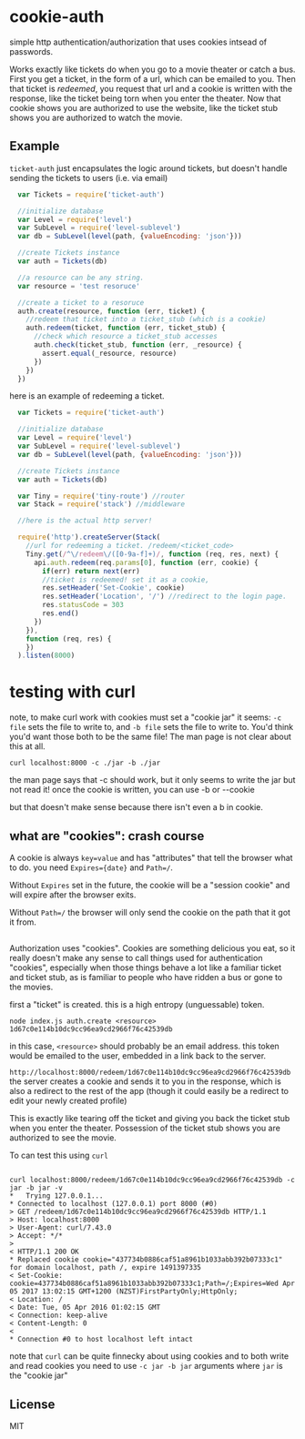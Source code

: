 # cookie-auth

simple http authentication/authorization that uses cookies intsead of passwords.

Works exactly like tickets do when you go to a movie theater or catch a bus.
First you get a ticket, in the form of a url, which can be emailed to you.
Then that ticket is _redeemed_, you request that url and a cookie is
written with the response, like the ticket being torn when you enter
the theater. Now that cookie shows you are authorized to use the website,
like the ticket stub shows you are authorized to watch the movie.

## Example

`ticket-auth` just encapsulates the logic around tickets,
but doesn't handle sending the tickets to users (i.e. via email)

``` js
  var Tickets = require('ticket-auth')

  //initialize database
  var Level = require('level')
  var SubLevel = require('level-sublevel')
  var db = SubLevel(level(path, {valueEncoding: 'json'}))

  //create Tickets instance
  var auth = Tickets(db)

  //a resource can be any string.
  var resource = 'test resoruce'

  //create a ticket to a resoruce
  auth.create(resource, function (err, ticket) {
    //redeem that ticket into a ticket_stub (which is a cookie)
    auth.redeem(ticket, function (err, ticket_stub) {
      //check which resource a ticket_stub accesses
      auth.check(ticket_stub, function (err, _resource) {
        assert.equal(_resource, resource)
      })
    })
  })
```

here is an example of redeeming a ticket.

``` js
  var Tickets = require('ticket-auth')

  //initialize database
  var Level = require('level')
  var SubLevel = require('level-sublevel')
  var db = SubLevel(level(path, {valueEncoding: 'json'}))

  //create Tickets instance
  var auth = Tickets(db)

  var Tiny = require('tiny-route') //router
  var Stack = require('stack') //middleware

  //here is the actual http server!

  require('http').createServer(Stack(
    //url for redeeming a ticket. /redeem/<ticket_code>
    Tiny.get(/^\/redeem\/([0-9a-f]+)/, function (req, res, next) {
      api.auth.redeem(req.params[0], function (err, cookie) {
        if(err) return next(err)
        //ticket is redeemed! set it as a cookie, 
        res.setHeader('Set-Cookie', cookie)
        res.setHeader('Location', '/') //redirect to the login page.
        res.statusCode = 303
        res.end()
      })
    }),
    function (req, res) {
    })
  ).listen(8000)
```

# testing with curl

note, to make curl work with cookies must set a "cookie jar"
it seems: `-c file` sets the file to write to,
and `-b file` sets the file to write to. You'd think you'd want
those both to be the same file!
The man page is not clear about this at all.

`curl localhost:8000 -c ./jar -b ./jar`

the man page says that -c should work, but it only seems to write the
jar but not read it! once the cookie is written, you can use -b or --cookie

but that doesn't make sense because there isn't even a b in cookie.

## what are "cookies": crash course

A cookie is always `key=value` and has "attributes"
that tell the browser what to do. you need `Expires={date}` and `Path=/`.

Without `Expires` set in the future, the cookie will be a "session cookie"
and will expire after the browser exits.

Without `Path=/` the browser will only send the cookie on the path
that it got it from.

## 

Authorization uses "cookies". Cookies are something delicious you eat,
so it really doesn't make any sense to call things used for authentication
"cookies", especially when those things behave a lot like a familiar ticket
and ticket stub, as is familiar to people who have ridden a bus or gone to
the movies.

first a "ticket" is created. this is a high entropy (unguessable) token.
```
node index.js auth.create <resource>
1d67c0e114b10dc9cc96ea9cd2966f76c42539db
```
in this case, `<resource>` should probably be an email address.
this token would be emailed to the user, embedded in a link back to the server.

`http://localhost:8000/redeem/1d67c0e114b10dc9cc96ea9cd2966f76c42539db`
the server creates a cookie and sends it to you in the response,
which is also a redirect to the rest of the app (though it could easily
be a redirect to edit your newly created profile)

This is exactly like tearing off the ticket and giving you back the ticket
stub when you enter the theater. Possession of the ticket stub shows you are
authorized to see the movie.

To can test this using `curl`

```

curl localhost:8000/redeem/1d67c0e114b10dc9cc96ea9cd2966f76c42539db -c jar -b jar -v
*   Trying 127.0.0.1...
* Connected to localhost (127.0.0.1) port 8000 (#0)
> GET /redeem/1d67c0e114b10dc9cc96ea9cd2966f76c42539db HTTP/1.1
> Host: localhost:8000
> User-Agent: curl/7.43.0
> Accept: */*
> 
< HTTP/1.1 200 OK
* Replaced cookie cookie="437734b0886caf51a8961b1033abb392b07333c1" for domain localhost, path /, expire 1491397335
< Set-Cookie: cookie=437734b0886caf51a8961b1033abb392b07333c1;Path=/;Expires=Wed Apr 05 2017 13:02:15 GMT+1200 (NZST)FirstPartyOnly;HttpOnly;
< Location: /
< Date: Tue, 05 Apr 2016 01:02:15 GMT
< Connection: keep-alive
< Content-Length: 0
< 
* Connection #0 to host localhost left intact
```

note that `curl` can be quite finnecky about using cookies
and to both write and read cookies you need to use `-c jar -b jar`
arguments where `jar` is the "cookie jar"


## License

MIT

